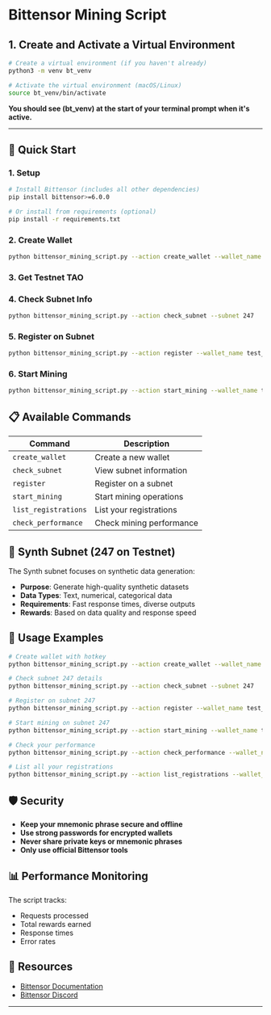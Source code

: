 # Bittensor Mining Script

## 1. Create and Activate a Virtual Environment

```bash
# Create a virtual environment (if you haven't already)
python3 -m venv bt_venv

# Activate the virtual environment (macOS/Linux)
source bt_venv/bin/activate
```

**You should see (bt_venv) at the start of your terminal prompt when it's active.**

---

## 🚀 Quick Start

### 1. Setup
```bash
# Install Bittensor (includes all other dependencies)
pip install bittensor>=6.0.0

# Or install from requirements (optional)
pip install -r requirements.txt
```

### 2. Create Wallet
```bash
python bittensor_mining_script.py --action create_wallet --wallet_name test_miner
```

### 3. Get Testnet TAO

### 4. Check Subnet Info
```bash
python bittensor_mining_script.py --action check_subnet --subnet 247
```

### 5. Register on Subnet
```bash
python bittensor_mining_script.py --action register --wallet_name test_miner --subnet 247
```

### 6. Start Mining
```bash
python bittensor_mining_script.py --action start_mining --wallet_name test_miner --subnet 247
```

## 📋 Available Commands

| Command | Description |
|---------|-------------|
| `create_wallet` | Create a new wallet |
| `check_subnet` | View subnet information |
| `register` | Register on a subnet |
| `start_mining` | Start mining operations |
| `list_registrations` | List your registrations |
| `check_performance` | Check mining performance |

## 🎯 Synth Subnet (247 on Testnet)

The Synth subnet focuses on synthetic data generation:
- **Purpose**: Generate high-quality synthetic datasets
- **Data Types**: Text, numerical, categorical data
- **Requirements**: Fast response times, diverse outputs
- **Rewards**: Based on data quality and response speed

## 🔧 Usage Examples

```bash
# Create wallet with hotkey
python bittensor_mining_script.py --action create_wallet --wallet_name test_miner --hotkey_name my_hotkey

# Check subnet 247 details
python bittensor_mining_script.py --action check_subnet --subnet 247

# Register on subnet 247
python bittensor_mining_script.py --action register --wallet_name test_miner --subnet 247

# Start mining on subnet 247
python bittensor_mining_script.py --action start_mining --wallet_name test_miner --subnet 247

# Check your performance
python bittensor_mining_script.py --action check_performance --wallet_name test_miner

# List all your registrations
python bittensor_mining_script.py --action list_registrations --wallet_name test_miner
```

## 🛡️ Security

- **Keep your mnemonic phrase secure and offline**
- **Use strong passwords for encrypted wallets**
- **Never share private keys or mnemonic phrases**
- **Only use official Bittensor tools**

## 📊 Performance Monitoring

The script tracks:
- Requests processed
- Total rewards earned
- Response times
- Error rates

## 🔗 Resources

- [Bittensor Documentation](https://docs.bittensor.org)
- [Bittensor Discord](https://discord.gg/bittensor)

---
